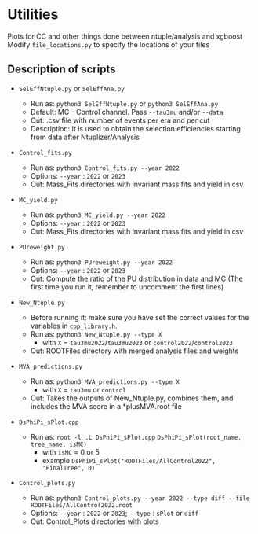 # Utilities
Plots for CC and other things done between ntuple/analysis and xgboost
Modify `file_locations.py` to specify the locations of your files

## Description of scripts
* `SelEffNtuple.py` or `SelEffAna.py`
  * Run as: `python3 SelEffNtuple.py` or `python3 SelEffAna.py`
  * Default: MC - Control channel. Pass `--tau3mu` and/or `--data`
  * Out: .csv file with number of events per era and per cut
  * Description: It is used to obtain the selection efficiencies starting from data after Ntuplizer/Analysis

* `Control_fits.py`
  * Run as: `python3 Control_fits.py --year 2022`
  * Options: `--year` : `2022` or `2023` 
  * Out: Mass_Fits directories with invariant mass fits and yield in csv

* `MC_yield.py`
  * Run as: `python3 MC_yield.py --year 2022`
  * Options: `--year` : `2022` or `2023` 
  * Out: Mass_Fits directories with invariant mass fits and yield in csv

* `PUreweight.py`
  * Run as: `python3 PUreweight.py --year 2022`
  * Options: `--year` : `2022` or `2023` 
  * Out: Compute the ratio of the PU distribution in data and MC (The first time you run it, remember to uncomment the first lines)

* `New_Ntuple.py`
  * Before running it: make sure you have set the correct values for the variables in `cpp_library.h`.
  * Run as: `python3 New_Ntuple.py --type X`
    * with `X` = `tau3mu2022`/`tau3mu2023` or `control2022`/`control2023`
  * Out: ROOTFiles directory with merged analysis files and weights 

* `MVA_predictions.py`
  * Run as: `python3 MVA_predictions.py --type X`
    * with `X` = `tau3mu` or `control`
  * Out: Takes the outputs of New_Ntuple.py, combines them, and includes the MVA score in a *plusMVA.root file

* `DsPhiPi_sPlot.cpp`
  * Run as: `root -l`, `.L DsPhiPi_sPlot.cpp` `DsPhiPi_sPlot(root_name, tree_name, isMC)`
    * with `isMC` = 0 or 5
    * example `DsPhiPi_sPlot("ROOTFiles/AllControl2022", "FinalTree", 0)`

* `Control_plots.py`
  * Run as: `python3 Control_plots.py --year 2022 --type diff --file ROOTFiles/AllControl2022.root`
  * Options: `--year` : `2022` or `2023`; `--type` : `sPlot` or `diff` 
  * Out: Control_Plots directories with plots
 

